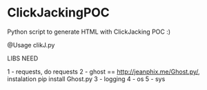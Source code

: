 # ClickJackingPOC
Python script to generate HTML with ClickJacking POC :) 

@Usage clikJ.py <URL>

LIBS NEED 

1 -  requests, do requests 
2 - ghost == http://jeanphix.me/Ghost.py/, instalation pip install Ghost.py
3 - logging
4 - os
5 - sys 

